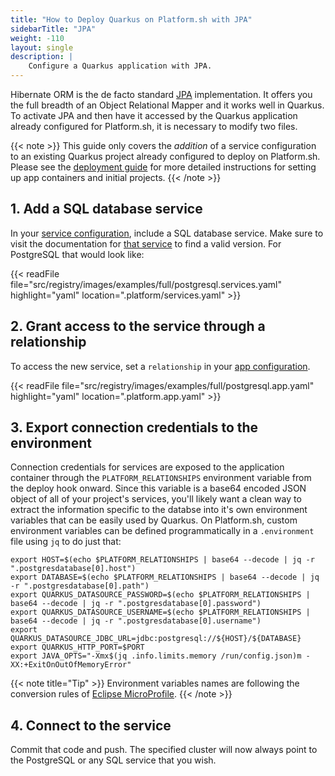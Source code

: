 ```yaml
---
title: "How to Deploy Quarkus on Platform.sh with JPA"
sidebarTitle: "JPA"
weight: -110
layout: single
description: |
    Configure a Quarkus application with JPA.
---
```


Hibernate ORM is the de facto standard [JPA](https://jakarta.ee/specifications/persistence/) implementation. It offers you the full breadth of an Object Relational Mapper and it works well in Quarkus. To activate JPA and then have it accessed by the Quarkus application already configured for Platform.sh, it is necessary to modify two files.

{{< note >}}
This guide only covers the *addition* of a service configuration to an existing Quarkus project already configured to deploy on Platform.sh. Please see the [deployment guide](/guides/quarkus/deploy/_index.md) for more detailed instructions for setting up app containers and initial projects. 
{{< /note >}}

## 1. Add a SQL database service

In your [service configuration](../../configuration/services/_index.md), include a SQL database service. Make sure to visit the documentation for [that service](/configuration/services/_index.md) to find a valid version. For PostgreSQL that would look like:

{{< readFile file="src/registry/images/examples/full/postgresql.services.yaml" highlight="yaml" location=".platform/services.yaml" >}}

## 2. Grant access to the service through a relationship

To access the new service, set a `relationship` in your [app configuration](../../configuration/app/app-reference.md#relationships).

{{< readFile file="src/registry/images/examples/full/postgresql.app.yaml" highlight="yaml" location=".platform.app.yaml" >}}

## 3. Export connection credentials to the environment

Connection credentials for services are exposed to the application container through the `PLATFORM_RELATIONSHIPS` environment variable from the deploy hook onward. Since this variable is a base64 encoded JSON object of all of your project's services, you'll likely want a clean way to extract the information specific to the databse into it's own environment variables that can be easily used by Quarkus. On Platform.sh, custom environment variables can be defined programmatically in a `.environment` file using `jq` to do just that:

```text
export HOST=$(echo $PLATFORM_RELATIONSHIPS | base64 --decode | jq -r ".postgresdatabase[0].host")
export DATABASE=$(echo $PLATFORM_RELATIONSHIPS | base64 --decode | jq -r ".postgresdatabase[0].path")
export QUARKUS_DATASOURCE_PASSWORD=$(echo $PLATFORM_RELATIONSHIPS | base64 --decode | jq -r ".postgresdatabase[0].password")
export QUARKUS_DATASOURCE_USERNAME=$(echo $PLATFORM_RELATIONSHIPS | base64 --decode | jq -r ".postgresdatabase[0].username")
export QUARKUS_DATASOURCE_JDBC_URL=jdbc:postgresql://${HOST}/${DATABASE}
export QUARKUS_HTTP_PORT=$PORT
export JAVA_OPTS="-Xmx$(jq .info.limits.memory /run/config.json)m -XX:+ExitOnOutOfMemoryError"
```

{{< note title="Tip" >}}
Environment variables names are following the conversion rules of [Eclipse MicroProfile](https://github.com/eclipse/microprofile-config/blob/master/spec/src/main/asciidoc/configsources.asciidoc#user-content-default-configsources).
{{< /note >}}

## 4. Connect to the service

Commit that code and push. The specified cluster will now always point to the PostgreSQL or any SQL service that you wish.